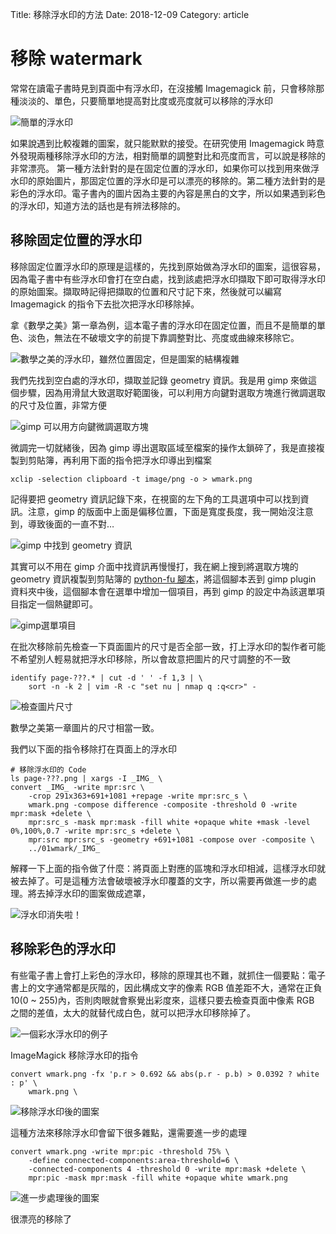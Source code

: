 Title: 移除浮水印的方法
Date: 2018-12-09
Category: article

# 移除 watermark

常常在讀電子書時見到頁面中有浮水印，在沒接觸 Imagemagick 前，只會移除那種淡淡的、單色，只要簡單地提高對比度或亮度就可以移除的浮水印

![簡單的浮水印]({static}/img/021.png)

如果說遇到比較複雜的圖案，就只能默默的接受。在研究使用 Imagemagick 時意外發現兩種移除浮水印的方法，相對簡單的調整對比和亮度而言，可以說是移除的非常漂亮。 第一種方法針對的是在固定位置的浮水印，如果你可以找到用來做浮水印的原始圖片，那固定位置的浮水印是可以漂亮的移除的。第二種方法針對的是彩色的浮水印。電子書內的圖片因為主要的內容是黑白的文字，所以如果遇到彩色的浮水印，知道方法的話也是有辨法移除的。

## 移除固定位置的浮水印

移除固定位置浮水印的原理是這樣的，先找到原始做為浮水印的圖案，這很容易，因為電子書中有些浮水印會打在空白處，找到該處把浮水印擷取下即可取得浮水印的原始圖案。擷取時記得把擷取的位置和尺寸記下來，然後就可以編寫 Imagemagick 的指令下去批次把浮水印移除掉。

拿《數學之美》第一章為例，這本電子書的浮水印在固定位置，而且不是簡單的單色、淡色，無法在不破壞文字的前提下靠調整對比、亮度或曲線來移除它。

![數學之美的浮水印，雖然位置固定，但是圖案的結構複雜]({static}/img/016.png)

我們先找到空白處的浮水印，擷取並記錄 geometry 資訊。我是用 gimp 來做這個步驟，因為用滑鼠大致選取好範圍後，可以利用方向鍵對選取方塊進行微調選取的尺寸及位置，非常方便

![gimp 可以用方向鍵微調選取方塊]({static}/img/022.png)

微調完一切就緒後，因為 gimp 導出選取區域至檔案的操作太鎖碎了，我是直接複製到剪貼簿，再利用下面的指令把浮水印導出到檔案

    xclip -selection clipboard -t image/png -o > wmark.png

記得要把 geometry 資訊記錄下來，在視窗的左下角的工具選項中可以找到資訊。注意，gimp 的版面中上面是偏移位置，下面是寬度長度，我一開始沒注意到，導致後面的一直不對…

![gimp 中找到 geometry 資訊]({static}/img/023.png)

其實可以不用在 gimp 介面中找資訊再慢慢打，我在網上搜到將選取方塊的 geometry 資訊複製到剪貼簿的 [python-fu 腳本](copy-selection-coordinates.py)，將這個腳本丟到 gimp plugin 資料夾中後，這個腳本會在選單中增加一個項目，再到 gimp 的設定中為該選單項目指定一個熱鍵即可。

![gimp選單項目]({static}/img/024.png)

在批次移除前先檢查一下頁面圖片的尺寸是否全部一致，打上浮水印的製作者可能不希望別人輕易就把浮水印移除，所以會故意把圖片的尺寸調整的不一致

    identify page-???.* | cut -d ' ' -f 1,3 | \
        sort -n -k 2 | vim -R -c "set nu | nmap q :q<cr>" -

![檢查圖片尺寸]({static}/img/020.png)

數學之美第一章圖片的尺寸相當一致。

我們以下面的指令移除打在頁面上的浮水印

    # 移除浮水印的 Code
    ls page-???.png | xargs -I _IMG_ \
    convert _IMG_ -write mpr:src \
        -crop 291x363+691+1081 +repage -write mpr:src_s \
        wmark.png -compose difference -composite -threshold 0 -write mpr:mask +delete \
        mpr:src_s -mask mpr:mask -fill white +opaque white +mask -level 0%,100%,0.7 -write mpr:src_s +delete \
        mpr:src mpr:src_s -geometry +691+1081 -compose over -composite \
        ../01wmark/_IMG_

解釋一下上面的指令做了什麼：將頁面上對應的區塊和浮水印相減，這樣浮水印就被去掉了。可是這種方法會破壞被浮水印覆蓋的文字，所以需要再做進一步的處理。將去掉浮水印的圖案做成遮罩，

![浮水印消失啦！]({static}/img/025.png)

## 移除彩色的浮水印
有些電子書上會打上彩色的浮水印，移除的原理其也不難，就抓住一個要點：電子書上的文字通常都是灰階的，因此構成文字的像素 RGB 值差距不大，通常在正負10(0 ~ 255)內，否則肉眼就會察覺出彩度來，這樣只要去檢查頁面中像素 RGB 之間的差值，太大的就替代成白色，就可以把浮水印移除掉了。

![一個彩水浮水印的例子]({static}/img/017.png)

ImageMagick 移除浮水印的指令

    convert wmark.png -fx 'p.r > 0.692 && abs(p.r - p.b) > 0.0392 ? white : p' \
        wmark.png \

![移除浮水印後的圖案]({static}/img/018.png)

這種方法來移除浮水印會留下很多雜點，還需要進一步的處理

    convert wmark.png -write mpr:pic -threshold 75% \
        -define connected-components:area-threshold=6 \
        -connected-components 4 -threshold 0 -write mpr:mask +delete \
        mpr:pic -mask mpr:mask -fill white +opaque white wmark.png

![進一步處理後的圖案]({static}/img/019.png)

很漂亮的移除了
